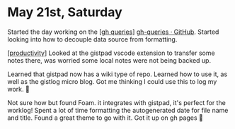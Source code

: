 # May 21st, Saturday

Started the day working on the [[gh queries]] [gh-queries · GitHub](https://gist.github.com/carlisia/07fa820be5e38d173b274ca8be67de39). Started looking into how to decouple data source from formatting.

[[productivity]]
Looked at the gistpad vscode extension to transfer some notes there, was worried some local notes were not being backed up.

Learned that gistpad now has a wiki type of repo. Learned how to use it, as well as the gistlog micro blog. Got me thinking I could use this to log my work. 🤔

Not sure how but found Foam. it integrates with gistpad, it's perfect for the worklog! Spent a lot of time formatting the autogenerated date for file name and title. Found a great theme to go with it. Got it up on gh pages 🙌

[//begin]: # "Autogenerated link references for markdown compatibility"
[gh queries]: <../../notes/gh queries.md> "gh queries"
[productivity]: ../../productivity.md "productivity"
[//end]: # "Autogenerated link references"